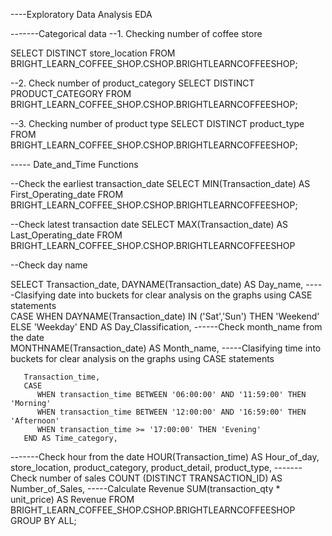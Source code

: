 ----Exploratory Data Analysis EDA

-------Categorical data
--1. Checking number of coffee store

SELECT DISTINCT store_location
FROM BRIGHT_LEARN_COFFEE_SHOP.CSHOP.BRIGHTLEARNCOFFEESHOP;

--2. Check number of product_category
SELECT DISTINCT PRODUCT_CATEGORY
FROM BRIGHT_LEARN_COFFEE_SHOP.CSHOP.BRIGHTLEARNCOFFEESHOP;

--3. Checking number of product type
SELECT DISTINCT product_type
FROM BRIGHT_LEARN_COFFEE_SHOP.CSHOP.BRIGHTLEARNCOFFEESHOP;

----- Date_and_Time Functions

--Check the earliest transaction_date
SELECT MIN(Transaction_date) AS First_Operating_date
FROM BRIGHT_LEARN_COFFEE_SHOP.CSHOP.BRIGHTLEARNCOFFEESHOP;

--Check latest transaction date
SELECT MAX(Transaction_date) AS Last_Operating_date
FROM BRIGHT_LEARN_COFFEE_SHOP.CSHOP.BRIGHTLEARNCOFFEESHOP

--Check day name

SELECT Transaction_date,
       DAYNAME(Transaction_date) AS Day_name,
 -----Clasifying date into buckets for clear analysis on the graphs using CASE statements     
       CASE
           WHEN DAYNAME(Transaction_date) IN ('Sat','Sun') THEN 'Weekend'
           ELSE  'Weekday'
       END AS Day_Classification,
------Check month_name from the date  
       MONTHNAME(Transaction_date) AS Month_name,
-----Clasifying time into buckets for clear analysis on the graphs using CASE statements     
       
       Transaction_time,
       CASE 
          WHEN transaction_time BETWEEN '06:00:00' AND '11:59:00' THEN 'Morning'
          WHEN transaction_time BETWEEN '12:00:00' AND '16:59:00' THEN 'Afternoon'
          WHEN transaction_time >= '17:00:00' THEN 'Evening'
       END AS Time_category,
-------Check hour from the date
       HOUR(Transaction_time) AS Hour_of_day,
       store_location,
       product_category,
       product_detail,
       product_type,
-------Check number of sales
       COUNT (DISTINCT TRANSACTION_ID) AS Number_of_Sales,
-----Calculate Revenue
      SUM(transaction_qty * unit_price) AS Revenue
FROM BRIGHT_LEARN_COFFEE_SHOP.CSHOP.BRIGHTLEARNCOFFEESHOP
GROUP BY ALL;

